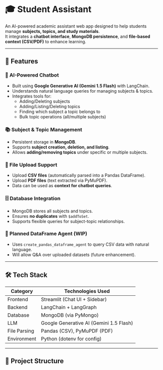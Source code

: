 # 🎓 Student Assistant
An AI-powered academic assistant web app designed to help students manage **subjects, topics, and study materials**.  
It integrates a **chatbot interface**, **MongoDB persistence**, and **file-based context (CSV/PDF)** to enhance learning.  

---

## 🚀 Features

### 💬 AI-Powered Chatbot
- Built using **Google Generative AI (Gemini 1.5 Flash)** with LangChain.
- Understands natural language queries for managing subjects & topics.
- Integrates tools for:
  - Adding/Deleting subjects
  - Adding/Listing/Deleting topics
  - Finding which subject a topic belongs to
  - Bulk topic operations (all/multiple subjects)

### 📚 Subject & Topic Management
- Persistent storage in **MongoDB**.
- Supports **subject creation, deletion, and listing**.
- Allows **adding/removing topics** under specific or multiple subjects.

### 📂 File Upload Support
- Upload **CSV files** (automatically parsed into a Pandas DataFrame).
- Upload **PDF files** (text extracted via PyMuPDF).
- Data can be used as **context for chatbot queries**.

### 🗄️ Database Integration
- MongoDB stores all subjects and topics.
- Ensures **no duplicates** with `$addToSet`.
- Supports flexible queries for subject-topic relationships.

### 🧾 Planned DataFrame Agent (WIP)
- Uses `create_pandas_dataframe_agent` to query CSV data with natural language.
- Will allow Q&A over uploaded datasets (future enhancement).

---

## 🛠️ Tech Stack

| Category       | Technologies Used |
|----------------|------------------|
| Frontend       | Streamlit (Chat UI + Sidebar) |
| Backend        | LangChain + LangGraph |
| Database       | MongoDB (via PyMongo) |
| LLM            | Google Generative AI (Gemini 1.5 Flash) |
| File Parsing   | Pandas (CSV), PyMuPDF (PDF) |
| Environment    | Python (dotenv for config) |

---

## 🧩 Project Structure

